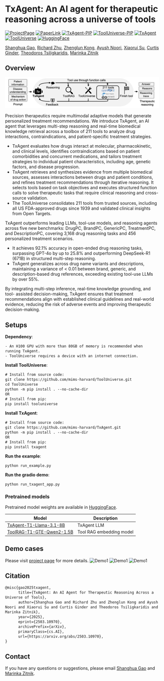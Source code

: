# TxAgent: An AI agent for therapeutic reasoning across a universe of tools

[![ProjectPage](https://img.shields.io/badge/ProjectPage-TxAgent-red)](https://zitniklab.hms.harvard.edu/TxAgent)
[![PaperLink](https://img.shields.io/badge/Arxiv-TxAgent-red)](https://arxiv.org/pdf/2503.10970)
[![TxAgent-PIP](https://img.shields.io/badge/Pip-TxAgent-blue)](https://pypi.org/project/txagent/)
[![ToolUniverse-PIP](https://img.shields.io/badge/Pip-ToolUniverse-blue)](https://pypi.org/project/tooluniverse/)
[![TxAgent](https://img.shields.io/badge/Code-TxAgent-purple)](https://github.com/mims-harvard/TxAgent)
[![ToolUniverse](https://img.shields.io/badge/Code-ToolUniverse-purple)](https://github.com/mims-harvard/ToolUniverse)
[![HuggingFace](https://img.shields.io/badge/HuggingFace-TxAgentT1-yellow)](https://huggingface.co/collections/mims-harvard/txagent-67c8e54a9d03a429bb0c622c)

  <body>
    <section class="hero">
      <div class="hero-body">
        <div class="container is-max-desktop">
          <div class="columns is-centered">
            <div class="column has-text-centered">
              <div class="is-size-5 publication-authors">
                <!-- Paper authors -->
                <span class="author-block">
                  <a href="https://shgao.site" target="_blank">Shanghua Gao</a
                  >,</span
                >
                <span class="author-block">
                  <a
                    href="https://www.linkedin.com/in/richard-zhu-4236901a7/"
                    target="_blank"
                    >Richard Zhu</a
                  >,</span
                >
                <span class="author-block">
                  <a href="https://zlkong.github.io/homepage/" target="_blank"
                    >Zhenglun Kong</a
                  >,</span
                >
                <span class="author-block">
                  <a href="https://www.ayushnoori.com/" target="_blank"
                    >Ayush Noori</a
                  >,</span
                >
                <span class="author-block">
                  <a
                    href="https://scholar.google.com/citations?hl=zh-CN&user=Awdn73MAAAAJ"
                    target="_blank"
                    >Xiaorui Su</a
                  >,</span
                >
                <span class="author-block">
                  <a
                    href="https://www.linkedin.com/in/curtisginder/"
                    target="_blank"
                    >Curtis Ginder</a
                  >,</span
                >
                <span class="author-block">
                  <a href="https://sites.google.com/view/theo-t" target="_blank"
                    >Theodoros Tsiligkaridis</a
                  >,</span
                >
                <span class="author-block">
                  <a href="https://zitniklab.hms.harvard.edu/" target="_blank"
                    >Marinka Zitnik</a
                  >
              </div>

## Overview

![TxAgent](img/txagent.jpg)

Precision therapeutics require multimodal adaptive models that generate personalized treatment recommendations. We introduce TxAgent, an AI agent that leverages multi-step reasoning and real-time biomedical knowledge retrieval across a toolbox of 211 tools to analyze drug interactions, contraindications, and patient-specific treatment strategies. 
- TxAgent evaluates how drugs interact at molecular, pharmacokinetic, and clinical levels, identifies contraindications based on patient comorbidities and concurrent medications, and tailors treatment strategies to individual patient characteristics, including age, genetic factors, and disease progression. 
- TxAgent retrieves and synthesizes evidence from multiple biomedical sources, assesses interactions between drugs and patient conditions, and refines treatment recommendations through iterative reasoning. It selects tools based on task objectives and executes structured function calls to solve therapeutic tasks that require clinical reasoning and cross-source validation. 
- The ToolUniverse consolidates 211 tools from trusted sources, including all US FDA-approved drugs since 1939 and validated clinical insights from Open Targets. 

TxAgent outperforms leading LLMs, tool-use models, and reasoning agents across five new benchmarks: DrugPC, BrandPC, GenericPC, TreatmentPC, and DescriptionPC, covering 3,168 drug reasoning tasks and 456 personalized treatment scenarios. 
- It achieves 92.1% accuracy in open-ended drug reasoning tasks, surpassing GPT-4o by up to 25.8% and outperforming DeepSeek-R1 (671B) in structured multi-step reasoning.
- TxAgent generalizes across drug name variants and descriptions, maintaining a variance of &lt; 0.01 between brand, generic, and description-based drug references, exceeding existing tool-use LLMs by over 55%. 

By integrating multi-step inference, real-time knowledge grounding, and tool- assisted decision-making, TxAgent ensures that treatment recommendations align with established clinical guidelines and real-world evidence, reducing the risk of adverse events and improving therapeutic decision-making.


## Setups

**Dependency**:

```
- An H100 GPU with more than 80GB of memory is recommended when running TxAgent. 
- ToolUniverse requires a device with an internet connection.
```

**Install ToolUniverse**:

```
# Install from source code:
git clone https://github.com/mims-harvard/ToolUniverse.git
cd ToolUniverse
python -m pip install . --no-cache-dir
OR
# Install from pip:
pip install tooluniverse

```

**Install TxAgent**:

```
# Install from source code:
git clone https://github.com/mims-harvard/TxAgent.git
python -m pip install . --no-cache-dir
OR
# Install from pip:
pip install txagent

```

**Run the example**:

```
python run_example.py
```

**Run the gradio demo**:

```
python run_txagent_app.py
```

### Pretrained models

Pretrained model weights are available in [HuggingFace](https://huggingface.co/collections/mims-harvard/txagent-67c8e54a9d03a429bb0c622c).

| Model         | Description    |
|---------------|--------------|
| [TxAgent-T1-Llama-3.1-8B](https://huggingface.co/mims-harvard/TxAgent-T1-Llama-3.1-8B)  | TxAgent LLM       |
| [ToolRAG-T1-GTE-Qwen2-1.5B](https://huggingface.co/mims-harvard/ToolRAG-T1-GTE-Qwen2-1.5B)   | Tool RAG embedding model  |

## Demo cases
Please visit [project page](https://github.com/mims-harvard/TxAgent) for more details.
![Demo1](img/q1.gif)
![Demo1](img/q2.gif)
![Demo1](img/q3.gif)


## Citation

```
@misc{gao2025txagent,
      title={TxAgent: An AI Agent for Therapeutic Reasoning Across a Universe of Tools}, 
      author={Shanghua Gao and Richard Zhu and Zhenglun Kong and Ayush Noori and Xiaorui Su and Curtis Ginder and Theodoros Tsiligkaridis and Marinka Zitnik},
      year={2025},
      eprint={2503.10970},
      archivePrefix={arXiv},
      primaryClass={cs.AI},
      url={https://arxiv.org/abs/2503.10970}, 
}
```

## Contact
If you have any questions or suggestions, please email [Shanghua Gao](mailto:shanghuagao@gmail.com) and [Marinka Zitnik](mailto:marinka@hms.harvard.edu).
